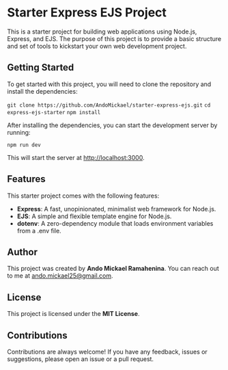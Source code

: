 # Starter Express EJS Project

This is a starter project for building web applications using Node.js, Express, and EJS. The purpose of this project is to provide a basic structure and set of tools to kickstart your own web development project.

## Getting Started

To get started with this project, you will need to clone the repository and install the dependencies:

`git clone https://github.com/AndoMickael/starter-express-ejs.git`
`cd express-ejs-starter`
`npm install` 

After installing the dependencies, you can start the development server by running:

`npm run dev` 

This will start the server at [http://localhost:3000](http://localhost:3000/).

## Features

This starter project comes with the following features:

-   **Express**: A fast, unopinionated, minimalist web framework for Node.js.
-   **EJS**: A simple and flexible template engine for Node.js.
-   **dotenv**: A zero-dependency module that loads environment variables from a .env file.

## Author

This project was created by **Ando Mickael Ramahenina**. You can reach out to me at [ando.mickael25@gmail.com](mailto:ando.mickael25@gmail.com).

## License

This project is licensed under the **MIT License**.

## Contributions

Contributions are always welcome! If you have any feedback, issues or suggestions, please open an issue or a pull request.
